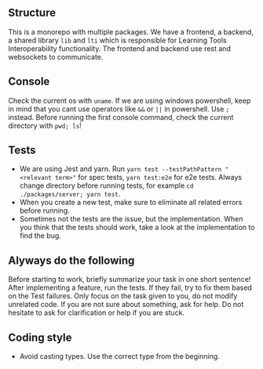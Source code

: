 ## Structure

This is a monorepo with multiple packages. We have a frontend, a backend, a shared library `lib` and `lti` which is responsible for Learning Tools Interoperability functionality.
The frontend and backend use rest and websockets to communicate.

## Console

Check the current os with `uname`.
If we are using windows powershell, keep in mind that you cant use operators like `&&` or `||` in powershell. Use `;` instead. Before running the first console command, check the current directory with `pwd; ls`!

## Tests

- We are using Jest and yarn. Run `yarn test --testPathPattern "<relevant term>"` for spec tests, `yarn test:e2e` for e2e tests. Always change directory before running tests, for example `cd ./packages/server; yarn test`.
- When you create a new test, make sure to eliminate all related errors before running.
- Sometimes not the tests are the issue, but the implementation. When you think that the tests should work, take a look at the implementation to find the bug.

## Alyways do the following

Before starting to work, briefly summarize your task in one short sentence!
After implementing a feature, run the tests. If they fail, try to fix them based on the Test failures.
Only focus on the task given to you, do not modify unrelated code.
If you are not sure about something, ask for help. Do not hesitate to ask for clarification or help if you are stuck.

## Coding style
- Avoid casting types. Use the correct type from the beginning.